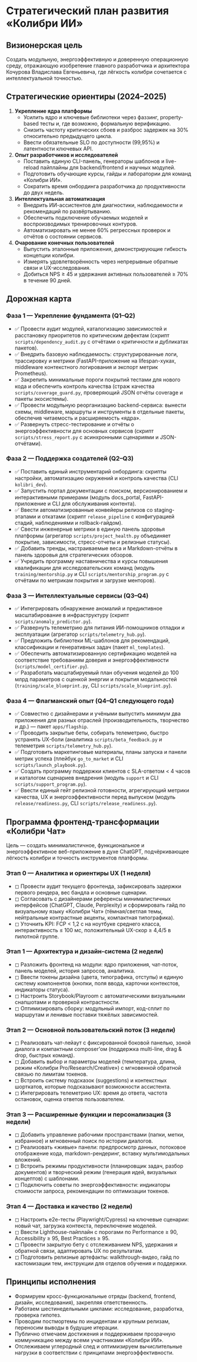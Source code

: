 # Стратегический план развития «Колибри ИИ»

## Визионерская цель
Создать модульную, энергоэффективную и доверенную операционную среду, отражающую изобретение главного разработчика и архитектора Кочурова Владислава Евгеньевича, где лёгкость колибри сочетается с интеллектуальной точностью.

## Стратегические ориентиры (2024–2025)
1. **Укрепление ядра платформы**
   - Усилить ядро и ключевые библиотеки через фаззинг, property-based тесты и, где возможно, формальную верификацию.
   - Снизить частоту критических сбоев и разброс задержек на 30% относительно предыдущего цикла.
   - Ввести обязательные SLO по доступности (99,95%) и латентности ключевых API.
2. **Опыт разработчиков и исследователей**
   - Поставить единую CLI-панель, генераторы шаблонов и live-reload пайплайны для backend/frontend и научных модулей.
   - Подготовить обучающие курсы, гайды и лаборатории для команд «Колибри ИИ».
   - Сократить время онбординга разработчика до продуктивности до двух недель.
3. **Интеллектуальная автоматизация**
   - Внедрить ИИ-ассистентов для диагностики, наблюдаемости и рекомендаций по развёртыванию.
   - Обеспечить подключение обучаемых моделей и воспроизводимых тренировочных контуров.
   - Автоматизировать не менее 60% регрессных проверок и отчётов о состоянии сервисов.
4. **Очарование конечных пользователей**
   - Выпустить эталонные приложения, демонстрирующие гибкость концепции колибри.
   - Измерять удовлетворённость через непрерывные обратные связи и UX-исследования.
   - Добиться NPS ≥ 45 и удержания активных пользователей ≥ 70% в течение 90 дней.

## Дорожная карта
### Фаза 1 — Укрепление фундамента (Q1–Q2)
- ✅ Провести аудит модулей, каталогизацию зависимостей и расстановку приоритетов по критическим дефектам (скрипт `scripts/dependency_audit.py` с отчётами о критичности и дубликатах пакетов).
- ✅ Внедрить базовую наблюдаемость: структурированные логи, трассировку и метрики (FastAPI-приложение на lifespan-хуках, middleware контекстного логирования и экспорт метрик Prometheus).
- ✅ Закрепить минимальные пороги покрытий тестами для нового кода и обеспечить контроль качества (страж качества `scripts/coverage_guard.py`, проверяющий JSON отчёты coverage и пакеты экосистемы).
- ✅ Провести модульную реорганизацию backend-сервиса: вынести схемы, middleware, маршруты и инструменты в отдельные пакеты, обеспечив читаемость и расширяемость «ядра».
- ✅ Развернуть стресс-тестирование и отчёты о энергоэффективности для основных сервисов (скрипт `scripts/stress_report.py` с асинхронными сценариями и JSON-отчётами).

### Фаза 2 — Поддержка создателей (Q2–Q3)
- ✅ Поставить единый инструментарий онбординга: скрипты настройки, автоматизацию окружений и контроль качества (CLI `kolibri_dev`).
- ✅ Запустить портал документации с поиском, версионированием и интерактивными примерами (модуль docs_portal, FastAPI-приложение и CLI для обслуживания контента).
- ✅ Ввести автоматизированные конвейеры релизов со staging-этапами и откатами
  (скрипт `release_pipeline` с конфигурацией стадий, наблюдениями и rollback-гайдом).
- ✅ Свести инженерные метрики в единую панель здоровья платформы (агрегатор `scripts/project_health.py` объединяет покрытие, зависимости, стресс-отчеты и релизные статусы).
- ✅ Добавить тренды, настраиваемые веса и Markdown-отчёты в панель здоровья для стратегических обзоров.
- ✅ Учредить программу наставничества и курсы повышения квалификации для исследовательских команд (модуль `training/mentorship.py` и CLI `scripts/mentorship_program.py` с отчётами по метрикам покрытия и загрузке менторов).

### Фаза 3 — Интеллектуальные сервисы (Q3–Q4)
- ✅ Интегрировать обнаружение аномалий и предиктивное масштабирование в инфраструктуру (скрипт `scripts/anomaly_predictor.py`).
- ✅ Развернуть телеметрию для питания ИИ-помощников отладки и эксплуатации (агрегатор `scripts/telemetry_hub.py`).
- ✅ Предложить библиотеки ML-шаблонов для рекомендаций, классификации и генеративных задач (пакет `ml_templates`).
- ✅ Обеспечить автоматизированную сертификацию моделей на соответствие требованиям доверия и энергоэффективности (`scripts/model_certifier.py`).
- ✅ Разработать масштабируемый план обучения моделей до 100 млрд параметров с оценкой энергии и покрытия модальностей (`training/scale_blueprint.py`, CLI `scripts/scale_blueprint.py`).

### Фаза 4 — Флагманский опыт (Q4–Q1 следующего года)
- ✅ Совместно с дизайнерами и учёными выпустить минимум два приложения для разных отраслей (производительность, творчество и др.) — пакет `apps/flagship`.
- ✅ Проводить закрытые беты, собирать телеметрию, быстро устранять UX-боли (аналитика `scripts/beta_feedback.py` и телеметрия `scripts/telemetry_hub.py`).
- ✅ Подготовить маркетинговые материалы, планы запуска и панели метрик успеха (плейбук `go_to_market` и CLI `scripts/launch_playbook.py`).
- ✅ Создать программу поддержки клиентов с SLA-ответом < 4 часов и каталогом сценариев внедрения (модуль `support` и CLI `scripts/support_program.py`).
- ✅ Ввести единый гейт релизной готовности, агрегирующий метрики качества, UX и энергоэффективности перед выпуском (модуль `release/readiness.py`, CLI `scripts/release_readiness.py`).

## Программа фронтенд-трансформации «Колибри Чат»
Цель — создать минималистичное, функциональное и энергоэффективное веб-приложение в духе ChatGPT, подчёркивающее лёгкость колибри и точность инструментов платформы.

### Этап 0 — Аналитика и ориентиры UX (1 неделя)
- ◻ Провести аудит текущего фронтенда, зафиксировать задержки первого рендера, вес бандла и основные сценарии.
- ◻ Согласовать с дизайнерами референсы минималистичных интерфейсов (ChatGPT, Claude, Perplexity) и сформировать гайд по визуальному языку «Колибри Чат» (тёмная/светлая темы, нейтральные контрастные акценты, компактная типографика).
- ◻ Уточнить KPI: FCP < 1,2 с на ноутбуке среднего класса, интерактивность ≤ 100 мс, положительный UX-скор ≥ 4,4/5 в пилотной группе.

### Этап 1 — Архитектура и дизайн-система (2 недели)
- ◻ Разложить фронтенд на модули: ядро приложения, чат-поток, панель моделей, история запросов, аналитика.
- ◻ Ввести токены дизайна (цвета, типографика, отступы) и единую систему компонентов (кнопки, поля ввода, карточки контекстов, индикаторы статуса).
- ◻ Настроить Storybook/Playroom с автоматическими визуальными снапшотами и проверкой контрастности.
- ◻ Оптимизировать сборку: модульный импорт, код-сплит по маршрутам и ленивые поставки тяжёлых зависимостей.

### Этап 2 — Основной пользовательский поток (3 недели)
- ◻ Реализовать чат-лейаут с фиксированной боковой панелью, зоной диалога и компактным composer’ом (поддержка multi-line, drag & drop, быстрых команд).
- ◻ Добавить выбор и параметры моделей (температура, длина, режим «Колибри Pro/Research/Creative») с мгновенной обратной связью по лимитам токенов.
- ◻ Встроить систему подсказок (suggestions) и контекстных шорткатов, которые подсказывают возможности ассистента.
- ◻ Интегрировать телеметрию UX: время до ответа, частота остановок, оценка ответов пользователем.

### Этап 3 — Расширенные функции и персонализация (3 недели)
- ◻ Добавить управление рабочими пространствами (папки, метки, избранное) и мгновенный поиск по истории диалогов.
- ◻ Реализовать «живые» панели: предпросмотр данных, потоковое отображение кода, markdown-рендеринг, вставку мультимодальных вложений.
- ◻ Встроить режимы продуктивности (планировщик задач, разбор документов) и творческий режим (генерация идей, визуальных концептов) с шаблонами.
- ◻ Подключить советы по энергоэффективности: индикаторы стоимости запроса, рекомендации по оптимизации токенов.

### Этап 4 — Доставка и качество (2 недели)
- ◻ Настроить e2e-тесты (Playwright/Cypress) на ключевые сценарии: новый чат, загрузка контекста, переключение моделей.
- ◻ Ввести Lighthouse-пайплайн с порогами по Performance ≥ 90, Accessibility ≥ 95, Best Practices ≥ 95.
- ◻ Провести закрытую бету с отслеживанием NPS, удержания и обратной связи, адаптировать UX по результатам.
- ◻ Подготовить релизные артефакты: walkthrough-видео, гайд по кастомизации тем, инструкции для отделов обучения и поддержки.

## Принципы исполнения
- Формируем кросс-функциональные отряды (backend, frontend, дизайн, исследования), закрепляя ответственность.
- Работаем шестинедельными циклами: исследование, разработка, проверка гипотез.
- Проводим постмортемы по инцидентам и крупным релизам, переносим выводы в будущие итерации.
- Публично отмечаем достижения и поддерживаем прозрачную коммуникацию между всеми участниками «Колибри ИИ».
- Отслеживаем углеродный след и оптимизируем вычислительные нагрузки в соответствии с принципами энергоэффективности.
